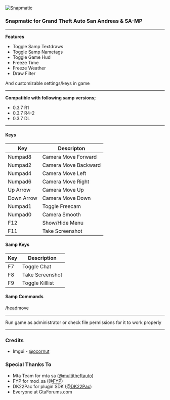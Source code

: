 ![Snapmatic](https://i.hizliresim.com/fhdvm4z.jpg "Snapmatic")

### Snapmatic for Grand Theft Auto San Andreas & SA-MP


------------

**Features**
- Toggle Samp Textdraws
- Toggle Samp Nametags
- Toggle Game Hud
- Freeze Time
- Freeze Weather
- Draw Filter

And customizable settings/keys in game


------------

**Compatible with following samp versions;**
- 0.3.7 R1
- 0.3.7 R4-2
- 0.3.7 DL


------------

#### Keys

| Key | Descripton
| ------ | ----- 
| Numpad8 | Camera Move Forward |
| Numpad2 | Camera Move Backward |
| Numpad4 | Camera Move Left |
| Numpad6 | Camera Move Right |
| Up Arrow | Camera Move Up |
| Down Arrow | Camera Move Down |
| Numpad1 | Toggle Freecam |
| Numpad0 | Camera Smooth |
| F12 | Show/Hide Menu |
| F11 | Take Screenshot |

#### Samp Keys

| Key | Description |
| ------ | ------ |
| F7 | Toggle Chat |
| F8 | Take Screenshot |
| F9 | Toggle Killlist |

#### Samp Commands
/headmove


------------



Run game as administrator or check file permissions for it to work properly


------------


### Credits
- Imgui - [@ocornut](https://github.com/ocornut "ocornut")

### Special Thanks To
- Mta Team for mta sa ([@multitheftauto](https://github.com/multitheftauto "multitheftauto"))
- FYP for mod_sa ([@FYP](https://github.com/THE-FYP "THEFYP"))
- DK22Pac for plugin SDK ([@DK22Pac](https://github.com/DK22Pac "DK22Pac"))
- Everyone at GtaForums.com


